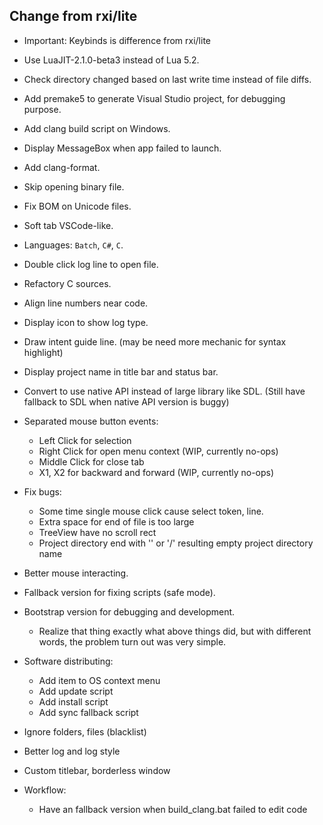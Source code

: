 ## Change from rxi/lite
- Important: Keybinds is difference from rxi/lite
- Use LuaJIT-2.1.0-beta3 instead of Lua 5.2.
- Check directory changed based on last write time instead of file diffs.
- Add premake5 to generate Visual Studio project, for debugging purpose.
- Add clang build script on Windows.
- Display MessageBox when app failed to launch.
- Add clang-format.
- Skip opening binary file.
- Fix BOM on Unicode files.
- Soft tab VSCode-like.
- Languages: `Batch`, `C#`, `C`.
- Double click log line to open file.
- Refactory C sources.
- Align line numbers near code.
- Display icon to show log type.
- Draw intent guide line. (may be need more mechanic for syntax highlight)
- Display project name in title bar and status bar.
- Convert to use native API instead of large library like SDL. (Still have fallback to SDL when native API version is buggy)

- Separated mouse button events:
    - Left Click for selection
    - Right Click for open menu context (WIP, currently no-ops)
    - Middle Click for close tab
    - X1, X2 for backward and forward (WIP, currently no-ops)

- Fix bugs:
    - Some time single mouse click cause select token, line.
    - Extra space for end of file is too large
    - TreeView have no scroll rect
    - Project directory end with '\' or '/' resulting empty project directory name

- Better mouse interacting.
- Fallback version for fixing scripts (safe mode).
- Bootstrap version for debugging and development.
    - Realize that thing exactly what above things did, but with different words, the problem turn out was very simple.

- Software distributing:
    - Add item to OS context menu
    - Add update script
    - Add install script
    - Add sync fallback script

- Ignore folders, files (blacklist)
- Better log and log style
- Custom titlebar, borderless window

- Workflow:
    - Have an fallback version when build_clang.bat failed to edit code
